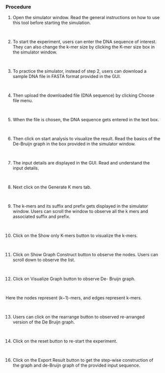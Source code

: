 ### Procedure

1. Open the simulator window. Read the general instructions on how to use this tool before starting the simulation. 

<img src="images/p1.jpg" title="" />
&nbsp;

 

2. To start the experiment, users can enter the DNA sequence of interest. They can also change the k-mer size by clicking the K-mer size box in the simulator window.

<img src="images/p2.jpg" title="" />
&nbsp;


 
3. To practice the simulator, instead of step 2, users can download a sample DNA file in FASTA format provided in the GUI. 

<img src="images/p3.jpg" title="" />
&nbsp;


 
4. Then upload the downloaded file (DNA sequence) by clicking Choose file menu. 

<img src="images/p4.jpg" title="" />
&nbsp;
 


5. When the file is chosen, the DNA sequence gets entered in the text box.

<img src="images/p5.jpg" title="" />
&nbsp;


 
6. Then click on start analysis to visualize the result. Read the basics of the De-Bruijn graph in the box provided in the simulator window. 

<img src="images/p6.jpg" title="" />
&nbsp;

 
7. The input details are displayed in the GUI. Read and understand the input details.

<img src="images/p7.jpg" title="" />
&nbsp;


 
8. Next click on the Generate K mers tab.

<img src="images/p8.jpg" title="" />
&nbsp;


 
9. The k-mers and its suffix and prefix gets displayed in the simulator window. Users can scroll the window to observe all the k mers and associated suffix and prefix. 

<img src="images/p9.jpg" title="" />
&nbsp;

 

10. Click on the Show only K-mers button to visualize the k-mers.

<img src="images/p10.jpg" title="" />
&nbsp;

 

11.	Click on Show Graph Construct button to observe the nodes. Users can scroll down to observe the list.

<img src="images/p11.jpg" title="" />
&nbsp;

 

12.	Click on Visualize Graph button to observe De- Bruijn graph.

<img src="images/p12.jpg" title="" />
&nbsp;


 
Here the nodes represent (k−1)-mers, and edges represent k-mers. 

<img src="images/p13.jpg" title="" />
&nbsp;



13.	Users can click on the rearrange button to observed re-arranged version of the De Bruijn graph.

<img src="images/p14.jpg" title="" />
&nbsp;


 
14.	Click on the reset button to re-start the experiment.

<img src="images/p15.jpg" title="" />
&nbsp;

16.	Click on the Export Result button to get the step-wise construction of the graph and de-Bruijn graph of the provided input sequence. 

